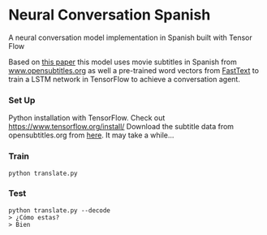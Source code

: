 # Neural Conversation Spanish
A neural conversation model implementation in Spanish built with Tensor Flow

Based on [this paper](https://arxiv.org/abs/1506.05869) this model uses movie subtitles in Spanish from www.opensubtitles.org 
as well a pre-trained word vectors from [FastText](https://github.com/facebookresearch/fastText)
to train a LSTM network in TensorFlow to achieve a conversation agent.

### Set Up
Python installation with TensorFlow. Check out https://www.tensorflow.org/install/
Download the subtitle data from opensubtitles.org from [here](http://opus.lingfil.uu.se/download.php?f=OpenSubtitles2016/es.raw.tar.gz). It may take a while...

### Train
```
python translate.py
```

### Test
```
python translate.py --decode
> ¿Cómo estas?
> Bien
```
